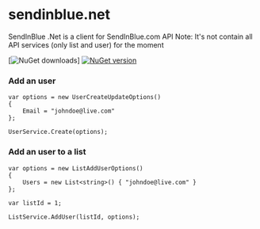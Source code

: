 # sendinblue.net
SendInBlue .Net is a client for SendInBlue.com API
Note: It's not contain all API services (only list and user) for the moment

[![NuGet downloads](https://img.shields.io/nuget/dt/sendinblue.net.svg)]
[![NuGet version](https://img.shields.io/nuget/v/sendinblue.net.svg)](http://www.nuget.org/packages/sendinblue.net)

### Add an user

	var options = new UserCreateUpdateOptions()
	{
		Email = "johndoe@live.com"
	};

	UserService.Create(options);

### Add an user to a list

	var options = new ListAddUserOptions()
	{
		Users = new List<string>() { "johndoe@live.com" }
	};

	var listId = 1;
	
	ListService.AddUser(listId, options);